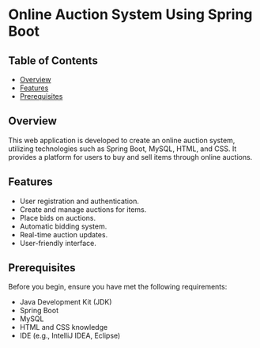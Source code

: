 # Online Auction System Using Spring Boot



## Table of Contents

- [Overview](#overview)
- [Features](#features)
- [Prerequisites](#prerequisites)
  

## Overview

This web application is developed to create an online auction system, utilizing technologies such as Spring Boot, MySQL, HTML, and CSS. It provides a platform for users to buy and sell items through online auctions.

## Features

- User registration and authentication.
- Create and manage auctions for items.
- Place bids on auctions.
- Automatic bidding system.
- Real-time auction updates.
- User-friendly interface.

## Prerequisites

Before you begin, ensure you have met the following requirements:

- Java Development Kit (JDK)
- Spring Boot
- MySQL
- HTML and CSS knowledge
- IDE (e.g., IntelliJ IDEA, Eclipse)
